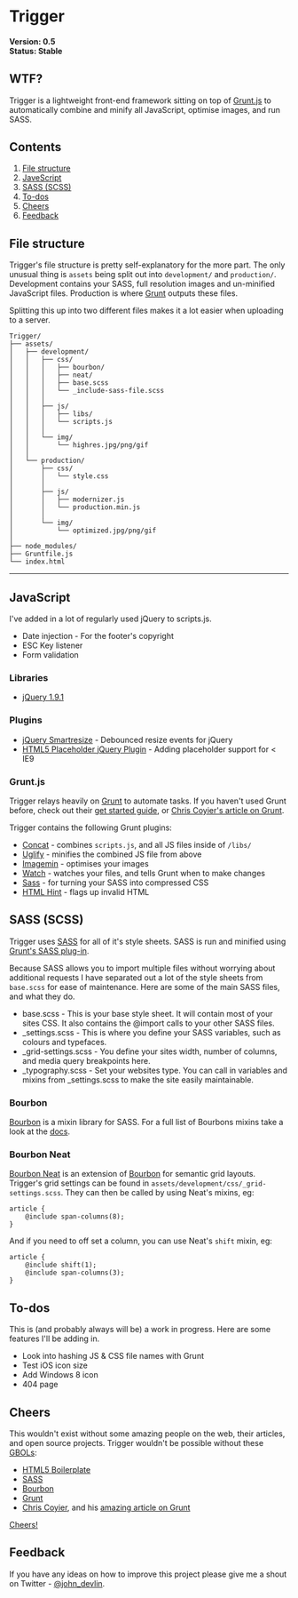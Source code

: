 Trigger
=======

#### Version: 0.5 <br/> Status: Stable



WTF?
---

Trigger is a lightweight front-end framework sitting on top of [Grunt.js](http://gruntjs.com/) to automatically combine and minify all JavaScript, optimise images, and run SASS.



Contents
--------

1. [File structure](#structure)
2. [JaveScript](#javescript)
3. [SASS (SCSS)](#sass)
4. [To-dos](#todos)
5. [Cheers](#cheers)
6. [Feedback](#feedback)



<a name='structure'>File structure</a>
---------------------------------

Trigger's file structure is pretty self-explanatory for the more part. The only unusual thing is `assets` being split out into `development/` and `production/`. Development contains your SASS, full resolution images and un-minified JavaScript files. Production is where [Grunt](#javescript) outputs these files. 

Splitting this up into two different files makes it a lot easier when uploading to a server. 

```
Trigger/
├── assets/
│   ├── development/
│   │   ├── css/
│   │   │   ├── bourbon/
│   │   │   ├── neat/
│   │   │   ├── base.scss
│   │   │   └── _include-sass-file.scss
│   │   │
│   │   ├── js/
│   │   │   ├── libs/
│   │   │   └── scripts.js
│   │   │
│   │   └── img/
│   │       └── highres.jpg/png/gif
│   │
│   └── production/
│       ├── css/
│       │   └── style.css
│       │
│       ├── js/
│       │   ├── modernizer.js
│       │   └── production.min.js
│       │
│       └── img/
│           └── optimized.jpg/png/gif
│
├── node_modules/
├── Gruntfile.js
└── index.html
```

- - - 

<a name='javescript'>JavaScript</a>
-----------------------------------

I've added in a lot of regularly used jQuery to scripts.js. 

* Date injection - For the footer's copyright
* ESC Key listener
* Form validation


### Libraries

* [jQuery 1.9.1](http://jquery.com/)


### Plugins

* [jQuery Smartresize](https://github.com/louisremi/jquery-smartresize) - Debounced resize events for jQuery
* [HTML5 Placeholder jQuery Plugin](https://github.com/mathiasbynens/jquery-placeholder) - Adding placeholder support for < IE9


### Grunt.js

Trigger relays heavily on [Grunt](http://gruntjs.com/) to automate tasks. If you haven't used Grunt before, check out their [get started guide](http://gruntjs.com/getting-started), or [Chris Coyier's article on Grunt](http://24ways.org/2013/grunt-is-not-weird-and-hard/).

Trigger contains the following Grunt plugins:

* [Concat](https://github.com/gruntjs/grunt-contrib-concat) - combines `scripts.js`, and all JS files inside of `/libs/`
* [Uglify](https://github.com/gruntjs/grunt-contrib-uglify) - minifies the combined JS file from above
* [Imagemin](https://github.com/gruntjs/grunt-contrib-imagemin) - optimises your images
* [Watch](https://github.com/gruntjs/grunt-contrib-watch) - watches your files, and tells Grunt when to make changes
* [Sass](https://github.com/gruntjs/grunt-contrib-sass) - for turning your SASS into compressed CSS
* [HTML Hint](https://github.com/yaniswang/grunt-htmlhint) - flags up invalid HTML 



<a name='sass'>SASS (SCSS)</a>
------------------------------

Trigger uses [SASS](http://sass-lang.com/) for all of it's style sheets. SASS is run and minified using [Grunt's SASS plug-in](https://github.com/gruntjs/grunt-contrib-sass). 

Because SASS allows you to import multiple files without worrying about additional requests I have separated out a lot of the style sheets from `base.scss` for ease of maintenance. Here are some of the main SASS files, and what they do. 

* base.scss - This is your base style sheet. It will contain most of your sites CSS. It also contains the @import calls to your other SASS files. 
* _settings.scss - This is where you define your SASS variables, such as colours and typefaces.
* _grid-settings.scss - You define your sites width, number of columns, and media query breakpoints here. 
* _typography.scss - Set your websites type. You can call in variables and mixins from _settings.scss to make the site easily maintainable. 


### Bourbon

[Bourbon](http://bourbon.io/) is a mixin library for SASS. For a full list of Bourbons mixins take a look at the [docs](http://bourbon.io/docs/).


### Bourbon Neat

[Bourbon Neat](http://neat.bourbon.io/) is an extension of [Bourbon](http://bourbon.io/) for semantic grid layouts. Trigger's grid settings can be found in `assets/development/css/_grid-settings.scss`. They can then be called by using Neat's mixins, eg:

```
article {
	@include span-columns(8);
}
```

And if you need to off set a column, you can use Neat's `shift` mixin, eg: 

```
article {
	@include shift(1);
	@include span-columns(3);
}
```



<a name='todos'>To-dos</a>
--------------------------

This is (and probably always will be) a work in progress. Here are some features I'll be adding in.

* Look into hashing JS & CSS file names with Grunt
* Test iOS icon size
* Add Windows 8 icon
* 404 page



<a name='cheers'>Cheers</a>
---------------------------

This wouldn't exist without some amazing people on the web, their articles, and open source projects. Trigger wouldn't be possible without these [GBOLs](http://www.urbandictionary.com/define.php?term=gbol):

* [HTML5 Boilerplate](http://html5boilerplate.com/)
* [SASS](http://sass-lang.com/)
* [Bourbon](http://bourbon.io/)
* [Grunt](http://gruntjs.com/)
* [Chris Coyier](https://twitter.com/chriscoyier), and his [amazing article on Grunt](http://24ways.org/2013/grunt-is-not-weird-and-hard/)

[Cheers!](https://dl.dropboxusercontent.com/u/5265846/GIFs/cheers.gif)



<a name='feedback'>Feedback</a>
-------------------------------

If you have any ideas on how to improve this project please give me a shout on Twitter - [@john_devlin](https://twitter.com/john_devlin).



